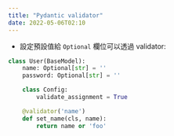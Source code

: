 ```yaml
---
title: "Pydantic validator"
date: 2022-05-06T02:10
---
```

- 設定預設值給 `Optional` 欄位可以透過 validator:
```python
class User(BaseModel):
    name: Optional[str] = ''
    password: Optional[str] = ''

    class Config:
        validate_assignment = True

    @validator('name')
    def set_name(cls, name):
        return name or 'foo'
```
